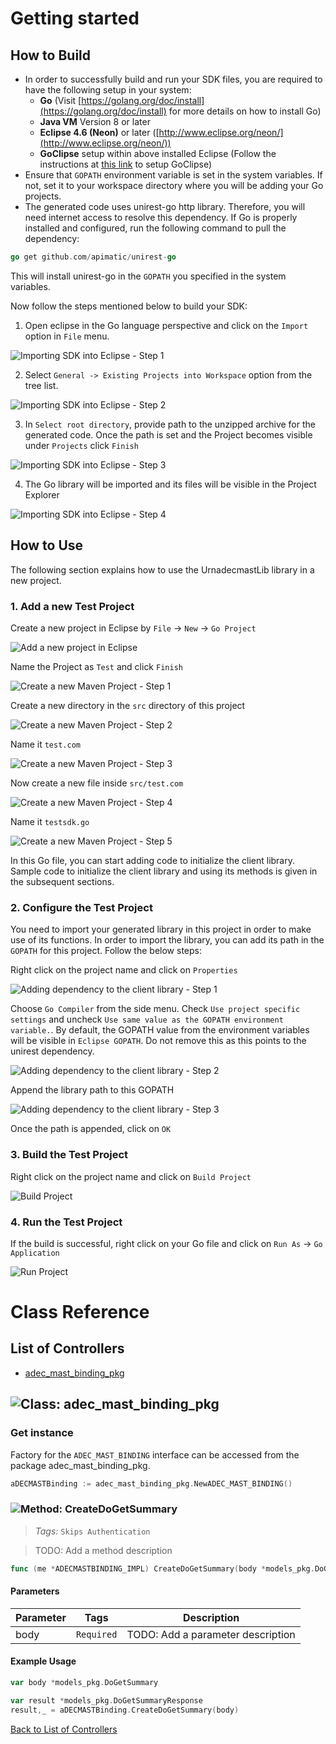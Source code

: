 # Getting started

## How to Build


* In order to successfully build and run your SDK files, you are required to have the following setup in your system:
    * **Go**  (Visit [https://golang.org/doc/install](https://golang.org/doc/install) for more details on how to install Go)
    * **Java VM** Version 8 or later
    * **Eclipse 4.6 (Neon)** or later ([http://www.eclipse.org/neon/](http://www.eclipse.org/neon/))
    * **GoClipse** setup within above installed Eclipse (Follow the instructions at [this link](https://github.com/GoClipse/goclipse/blob/latest/documentation/Installation.md#instructions) to setup GoClipse)
* Ensure that ```GOPATH``` environment variable is set in the system variables. If not, set it to your workspace directory where you will be adding your Go projects.
* The generated code uses unirest-go http library. Therefore, you will need internet access to resolve this dependency. If Go is properly installed and configured, run the following command to pull the dependency:

```Go
go get github.com/apimatic/unirest-go
```

This will install unirest-go in the ```GOPATH``` you specified in the system variables.

Now follow the steps mentioned below to build your SDK:

1. Open eclipse in the Go language perspective and click on the ```Import``` option in ```File``` menu.

![Importing SDK into Eclipse - Step 1](https://apidocs.io/illustration/go?step=import0)

2. Select ```General -> Existing Projects into Workspace``` option from the tree list.

![Importing SDK into Eclipse - Step 2](https://apidocs.io/illustration/go?step=import1)

3. In ```Select root directory```, provide path to the unzipped archive for the generated code. Once the path is set and the Project becomes visible under ```Projects``` click ```Finish```

![Importing SDK into Eclipse - Step 3](https://apidocs.io/illustration/go?step=import2&workspaceFolder=urn%3AADEC_MAST-GoLang&projectName=urnadecmast_lib)

4. The Go library will be imported and its files will be visible in the Project Explorer

![Importing SDK into Eclipse - Step 4](https://apidocs.io/illustration/go?step=import3&projectName=urnadecmast_lib)

## How to Use

The following section explains how to use the UrnadecmastLib library in a new project.

### 1. Add a new Test Project

Create a new project in Eclipse by ```File``` -> ```New``` -> ```Go Project```

![Add a new project in Eclipse](https://apidocs.io/illustration/go?step=createNewProject0)

Name the Project as ```Test``` and click ```Finish```

![Create a new Maven Project - Step 1](https://apidocs.io/illustration/go?step=createNewProject1)

Create a new directory in the ```src``` directory of this project

![Create a new Maven Project - Step 2](https://apidocs.io/illustration/go?step=createNewProject2&projectName=urnadecmast_lib)

Name it ```test.com```

![Create a new Maven Project - Step 3](https://apidocs.io/illustration/go?step=createNewProject3&projectName=urnadecmast_lib)

Now create a new file inside ```src/test.com```

![Create a new Maven Project - Step 4](https://apidocs.io/illustration/go?step=createNewProject4&projectName=urnadecmast_lib)

Name it ```testsdk.go```

![Create a new Maven Project - Step 5](https://apidocs.io/illustration/go?step=createNewProject5&projectName=urnadecmast_lib)

In this Go file, you can start adding code to initialize the client library. Sample code to initialize the client library and using its methods is given in the subsequent sections.

### 2. Configure the Test Project

You need to import your generated library in this project in order to make use of its functions. In order to import the library, you can add its path in the ```GOPATH``` for this project. Follow the below steps:

Right click on the project name and click on ```Properties```

![Adding dependency to the client library - Step 1](https://apidocs.io/illustration/go?step=testProject0&projectName=urnadecmast_lib)

Choose ```Go Compiler``` from the side menu. Check ```Use project specific settings``` and uncheck ```Use same value as the GOPATH environment variable.```. By default, the GOPATH value from the environment variables will be visible in ```Eclipse GOPATH```. Do not remove this as this points to the unirest dependency.

![Adding dependency to the client library - Step 2](https://apidocs.io/illustration/go?step=testProject1)

Append the library path to this GOPATH

![Adding dependency to the client library - Step 3](https://apidocs.io/illustration/go?step=testProject2&workspaceFolder=urn%3AADEC_MAST-GoLang)

Once the path is appended, click on ```OK```

### 3. Build the Test Project

Right click on the project name and click on ```Build Project```

![Build Project](https://apidocs.io/illustration/go?step=buildProject&projectName=urnadecmast_lib)

### 4. Run the Test Project

If the build is successful, right click on your Go file and click on ```Run As``` -> ```Go Application```

![Run Project](https://apidocs.io/illustration/go?step=runProject&projectName=urnadecmast_lib)

# Class Reference

## <a name="list_of_controllers"></a>List of Controllers

* [adec_mast_binding_pkg](#adec_mast_binding_pkg)

## <a name="adec_mast_binding_pkg"></a>![Class: ](https://apidocs.io/img/class.png ".adec_mast_binding_pkg") adec_mast_binding_pkg

### Get instance

Factory for the ``` ADEC_MAST_BINDING ``` interface can be accessed from the package adec_mast_binding_pkg.

```go
aDECMASTBinding := adec_mast_binding_pkg.NewADEC_MAST_BINDING()
```

### <a name="create_do_get_summary"></a>![Method: ](https://apidocs.io/img/method.png ".adec_mast_binding_pkg.CreateDoGetSummary") CreateDoGetSummary

> *Tags:*  ``` Skips Authentication ``` 

> TODO: Add a method description


```go
func (me *ADECMASTBINDING_IMPL) CreateDoGetSummary(body *models_pkg.DoGetSummary)(*models_pkg.DoGetSummaryResponse,error)
```

#### Parameters

| Parameter | Tags | Description |
|-----------|------|-------------|
| body |  ``` Required ```  | TODO: Add a parameter description |


#### Example Usage

```go
var body *models_pkg.DoGetSummary

var result *models_pkg.DoGetSummaryResponse
result,_ = aDECMASTBinding.CreateDoGetSummary(body)

```


[Back to List of Controllers](#list_of_controllers)



